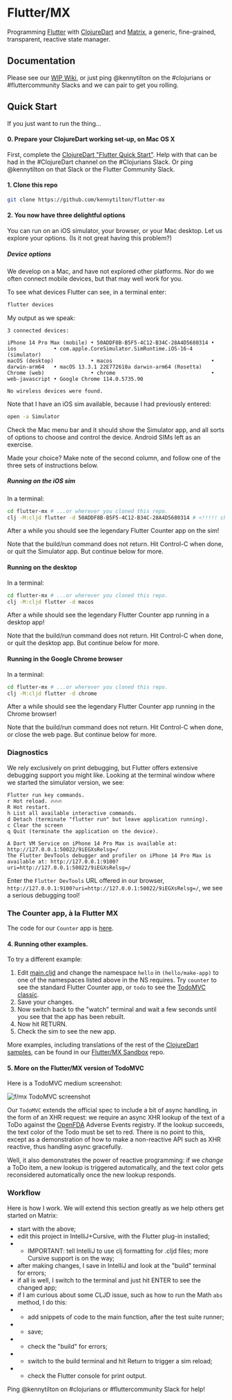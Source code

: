 # Flutter/MX

Programming [Flutter](https://flutter.dev/?gclid=CjwKCAjwwdWVBhA4EiwAjcYJEEoxUuE14sd2MGLJW35qeuJynmTRjqpUL3SbIUhOiS4TihjyZ9iTVRoCJkoQAvD_BwE&gclsrc=aw.ds) with [ClojureDart](https://github.com/Tensegritics/ClojureDart) and [Matrix](https://github.com/kennytilton/matrix), a generic, fine-grained, transparent, reactive state manager.

## Documentation
Please see our [WIP Wiki](https://github.com/kennytilton/flutter-mx/wiki), or just ping @kennytilton on the #clojurians or #fluttercommunity Slacks and we can pair to get you rolling.

## Quick Start

If you just want to run the thing...

#### 0. Prepare your ClojureDart working set-up, on Mac OS X

First, complete the [ClojureDart "Flutter Quick Start"](https://github.com/Tensegritics/ClojureDart/blob/main/doc/flutter-quick-start.md). Help with that can be had in the #ClojureDart channel on the #Clojurians Slack. Or ping @kennytilton on that Slack or the Flutter Community Slack.

#### 1. Clone this repo
```bash
git clone https://github.com/kennytilton/flutter-mx
```

#### 2. You now have three delightful options
You can run on an iOS simulator, your browser, or your Mac desktop. Let us explore your options. (Is it not great having this problem?)

##### Device options
We develop on a Mac, and have not explored other platforms. Nor do we often connect mobile devices, but that may well work for you.

To see what devices Flutter can see, in a terminal enter:
``` bash
flutter devices
```
My output as we speak:
``` text
3 connected devices:

iPhone 14 Pro Max (mobile) • 50ADDF8B-B5F5-4C12-B34C-28A4D5680314 • ios            • com.apple.CoreSimulator.SimRuntime.iOS-16-4 (simulator)
macOS (desktop)            • macos                                • darwin-arm64   • macOS 13.3.1 22E772610a darwin-arm64 (Rosetta)
Chrome (web)               • chrome                               • web-javascript • Google Chrome 114.0.5735.90

No wireless devices were found.
```
Note that I have an iOS sim available, because I had previously entered:
``` bash
open -a Simulator
```
Check the Mac menu bar and it should show the Simulator app, and all sorts of options to choose and control the device. Android SIMs left as an exercise.

Made your choice? Make note of the second column, and follow one of the three sets of instructions below.

##### Running on the iOS sim
In a terminal:
```bash
cd flutter-mx # ...or wherever you cloned this repo.
clj -M:cljd flutter -d 50ADDF8B-B5F5-4C12-B34C-28A4D5680314 # <!!!!! change the ID to your ID as shown in the device list
```
After a while you should see the legendary Flutter Counter app on the sim! 

Note that the build/run command does not return. Hit Control-C when done, or quit the Simulator app. But continue below for more.
#### Running on the desktop
In a terminal:
```bash
cd flutter-mx # ...or wherever you cloned this repo.
clj -M:cljd flutter -d macos
```
After a while should see the legendary Flutter Counter app running in a desktop app! 

Note that the build/run command does not return. Hit Control-C when done, or quit the desktop app. But continue below for more.
#### Running in the Google Chrome browser
In a terminal:
```bash
cd flutter-mx # ...or wherever you cloned this repo.
clj -M:cljd flutter -d chrome
```
After a while should see the legendary Flutter Counter app running in the Chrome browser! 

Note that the build/run command does not return. Hit Control-C when done, or close the web page. But continue below for more.

###  Diagnostics
We rely exclusively on print debugging, but Flutter offers extensive debugging support you might like. Looking at the terminal window where we started the simulator version, we see:
```
Flutter run key commands.
r Hot reload. 🔥🔥🔥
R Hot restart.
h List all available interactive commands.
d Detach (terminate "flutter run" but leave application running).
c Clear the screen
q Quit (terminate the application on the device).

A Dart VM Service on iPhone 14 Pro Max is available at: http://127.0.0.1:50022/9iEGXsRelsg=/
The Flutter DevTools debugger and profiler on iPhone 14 Pro Max is available at: http://127.0.0.1:9100?uri=http://127.0.0.1:50022/9iEGXsRelsg=/

```
Enter the `Flutter DevTools` URL offered in our browser, `http://127.0.0.1:9100?uri=http://127.0.0.1:50022/9iEGXsRelsg=/`, we see a serious debugging tool!

### The Counter app, à la Flutter MX

The code for our `Counter` app is [here](https://github.com/kennytilton/flutter-mx/blob/main/src/tiltontec/example/x00_hello_world.cljd).

#### 4. Running other examples.

To try a different example:
1. Edit [main.cljd](https://github.com/kennytilton/flutter-mx/blob/d6cd6e14027ed8f00a42ca6cc2464e48142922d4/src/tiltontec/main.cljd#L43) and change the namespace `hello` in `(hello/make-app)` to one of the namespaces listed above in the NS requires. Try `counter` to see the standard Flutter Counter app, or `todo` to see the [TodoMVC classic](https://github.com/tastejs/todomvc/blob/master/app-spec.md).
2. Save your changes.
3. Now switch back to the "watch" terminal and wait a few seconds until you see that the app has been rebuilt.
4. Now hit RETURN.
5. Check the sim to see the new app.

More examples, including translations of the rest of the [ClojureDart samples](https://github.com/Tensegritics/ClojureDart/blob/main/samples/README.md), can be found in our [Flutter/MX Sandbox](https://github.com/kennytilton/flutter-mx-sandbox) repo.

#### 5. More on the Flutter/MX version of TodoMVC
Here is a TodoMVC medium screenshot:

![f/mx TodoMVC screenshot](image/todomvc-app.jpeg)

Our `TodoMVC` extends the official spec to include a bit of async handling, in the form of an XHR request: we require an async XHR lookup of the text of a ToDo against the [OpenFDA](https://open.fda.gov/) Adverse Events registry. If the lookup succeeds, the text color of the Todo must be set to red. There is no point to this, except as a demonstration of how to make a non-reactive API such as XHR reactive, thus handling async gracefully.

Well, it also demonstrates the power of reactive programming: if we _change_ a ToDo item, a new lookup is triggered automatically, and the text color gets reconsidered automatically once the new lookup responds.

### Workflow
Here is how I work. We will extend this section greatly as we help others get started on Matrix:

* start with the above;
* edit this project in IntelliJ+Cursive, with the Flutter plug-in installed;
* * IMPORTANT: tell IntelliJ to use clj formatting for .cljd files; more Cursive support is on the way;
* after making changes, I save in IntelliJ and look at the "build" terminal for errors;
* if all is well, I switch to the terminal and just hit ENTER to see the changed app;
* if I am curious about some CLJD issue, such as how to run the Math `abs` method, I do this:
* * add snippets of code to the main function, after the test suite runner;
* * save;
* * check the "build" for errors;
* * switch to the build terminal and hit Return to trigger a sim reload;
* * check the Flutter console for print output.

Ping @kennytilton on #clojurians or #fluttercommunity Slack for help!
